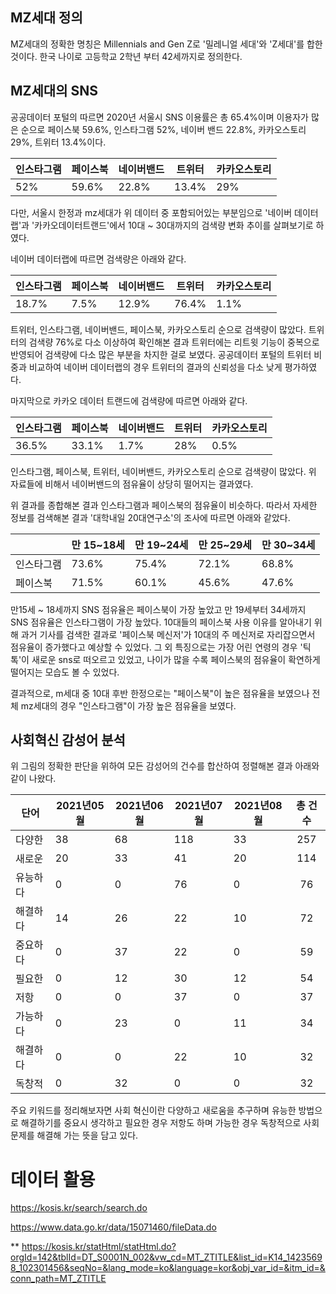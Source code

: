 ## MZ세대 정의

MZ세대의 정확한 명칭은 Millennials and Gen Z로 '밀레니얼 세대'와 'Z세대'를 합한 것이다. 한국 나이로 고등학교 2학년 부터 42세까지로 정의한다. 

## MZ세대의 SNS

공공데이터 포털의 따르면 2020년 서울시 SNS 이용률은 총 65.4%이며 이용자가 많은 순으로
페이스북 59.6%, 인스타그램 52%, 네이버 밴드 22.8%, 카카오스토리 29%, 트위터 13.4%이다.

| 인스타그램 | 페이스북 | 네이버밴드 | 트위터 | 카카오스토리 |
| ---------- | -------- | ---------- | ------ | ------------ |
| 52%        | 59.6%    | 22.8%      | 13.4%  | 29%          |

다만, 서울시 한정과 mz세대가 위 데이터 중 포함되어있는 부분임으로 '네이버 데이터랩'과 '카카오데이터트랜드'에서 10대 ~ 30대까지의 검색량 변화 추이를 살펴보기로 하였다.

네이버 데이터랩에 따르면 검색량은 아래와 같다.


| 인스타그램 | 페이스북 | 네이버밴드 | 트위터 | 카카오스토리 |
| ---------- | -------- | ---------- | ------ | ------------ |
| 18.7%      | 7.5%     | 12.9%      | 76.4%  | 1.1%         |

트위터, 인스타그램, 네이버밴드, 페이스북, 카카오스토리 순으로 검색량이 많았다. 트위터의 검색량 76%로 다소 이상하여 확인해본 결과 트위터에는 리트윗 기능이 중복으로 반영되어 검색량에 다소 많은 부분을 차지한 걸로 보였다. 공공데이터 포털의 트위터 비중과 비교하여 네이버 데이터랩의 경우 트위터의 결과의 신뢰성을 다소 낮게 평가하였다.

마지막으로 카카오 데이터 트랜드에 검색량에 따르면 아래와 같다.

| 인스타그램 | 페이스북 | 네이버밴드 | 트위터 | 카카오스토리 |
| ---------- | -------- | ---------- | ------ | ------------ |
| 36.5%      | 33.1%    | 1.7%       | 28%    | 0.5%         |

인스타그램, 페이스북, 트위터, 네이버밴드, 카카오스토리 순으로 검색량이 많았다. 위 자료들에 비해서 네이버밴드의 점유율이 상당히 떨어지는 결과였다.

위 결과를 종합해본 결과 인스타그램과 페이스북의 점유율이 비슷하다. 따라서 자세한 정보를 검색해본 결과 '대학내일 20대연구소'의 조사에 따르면 아래와 같았다.

|            | 만 15~18세 | 만 19~24세 | 만 25~29세 | 만 30~34세 |
| ---------- | ---------- | ---------- | ---------- | ---------- |
| 인스타그램 | 73.6%      | 75.4%      | 72.1%      | 68.8%      |
| 페이스북   | 71.5%      | 60.1%      | 45.6%      | 47.6%      |

만15세 ~ 18세까지 SNS 점유율은 페이스북이 가장 높았고 만 19세부터 34세까지 SNS 점유율은 인스타그램이 가장 높았다. 10대들의 페이스북 사용 이유를 알아내기 위해 과거 기사를 검색한 결과로 '페이스북 메신저'가 10대의 주 메신저로 자리잡으면서 점유율이 증가했다고 예상할 수 있었다. 그 외 특징으로는 가장 어린 연령의 경우 '틱톡'이 새로운 sns로 떠오르고 있었고, 나이가 많을 수록 페이스북의 점유율이 확연하게 떨어지는 모습도 볼 수 있었다.

결과적으로, m세대 중 10대 후반 한정으로는 "페이스북"이 높은 점유율을 보였으나 전체 mz세대의 경우 "인스타그램"이 가장 높은 점유율을 보였다.

[^MZ세대 정의]: 글 : 서울시 MZ세대 첫 분석…시민 셋 중 한명, 서울에서 가장 큰 세대 집단 ( https://news.seoul.go.kr/gov/archives/530668 ) 중 [ ○ MZ세대는 1980~2004년생(2020년 기준: 16~40세)을 지칭한다. 1980~1994년 생(2020년 기준 : 26~40세)을 일컫는 ‘M세대(밀레니얼 세대)’와 1995~2004년 생(2020년 기준: 16~25세)을 뜻하는 ‘Z세대’를 합한 것이다. ] 인용
[^공공데이터 포털]: 서울시 SNS 이용률 및 유형별 이용현황 통계 ( https://data.seoul.go.kr/dataList/10903/S/2/datasetView.do )
[^네이버 데이터랩]: 검색 결과 ( http://datalab.naver.com/keyword/trendResult.naver?hashKey=N_60a8a4f1dded7a78f6857a1a86c6a09a )

[^카카오 데이터 트랜드]: 검색 결과 ( https://datatrend.kakao.com/result?q=페이스북&q=인스타그램&q=트위터&q=네이버밴드&q=카카오스토리&from=20200820&to=20210820&age=10,20,30 )

[^페이스북 메신저 과거 기사 ]: 연합뉴스 "10대 페이스북 메신저 사용 는다…점유율 10% 육박" ( https://www.yna.co.kr/view/AKR20180627063300017 )



## 사회혁신 감성어 분석

위 그림의 정확한 판단을 위하여 모든 감성어의 건수를 합산하여 정렬해본 결과 아래와 같이 나왔다.

| 단어     | 2021년05월 | 2021년06월 | 2021년07월 | 2021년08월 | 총 건수 |
| -------- | ---------- | ---------- | ---------- | ---------- | :-----: |
| 다양한   | 38         | 68         | 118        | 33         |   257   |
| 새로운   | 20         | 33         | 41         | 20         |   114   |
| 유능하다 | 0          | 0          | 76         | 0          |   76    |
| 해결하다 | 14         | 26         | 22         | 10         |   72    |
| 중요하다 | 0          | 37         | 22         | 0          |   59    |
| 필요한   | 0          | 12         | 30         | 12         |   54    |
| 저항     | 0          | 0          | 37         | 0          |   37    |
| 가능하다 | 0          | 23         | 0          | 11         |   34    |
| 해결하다 | 0          | 0          | 22         | 10         |   32    |
| 독창적   | 0          | 32         | 0          | 0          |   32    |

주요 키워드를 정리해보자면 사회 혁신이란 다양하고 새로움을 추구하며 유능한 방법으로 해결하기를 중요시 생각하고 필요한 경우 저항도 하며 가능한 경우 독창적으로 사회 문제를 해결해 가는 뜻을 담고 있다.



# 데이터 활용

https://kosis.kr/search/search.do

https://www.data.go.kr/data/15071460/fileData.do

** https://kosis.kr/statHtml/statHtml.do?orgId=142&tblId=DT_S0001N_002&vw_cd=MT_ZTITLE&list_id=K14_14235698_102301456&seqNo=&lang_mode=ko&language=kor&obj_var_id=&itm_id=&conn_path=MT_ZTITLE
